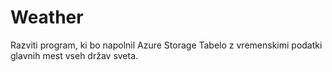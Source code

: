 # Weather
Razviti program, ki bo napolnil Azure Storage Tabelo z vremenskimi podatki glavnih mest vseh držav sveta.
